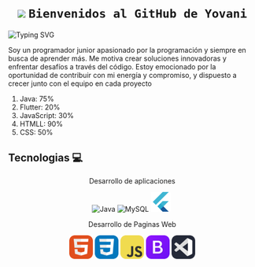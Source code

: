 #  <h1 align="center"><img src="https://media3.giphy.com/media/l1J9tiMFKV8R31J9m/200w.webp" width="70"/> `Bienvenidos al GitHub de Yovani`</h1>

![Typing SVG](https://readme-typing-svg.herokuapp.com/?color=88f754&size=35&center=true&vCenter=true&width=1000&lines=HELLO👋;I'm+from+México;I'm+20+years+old;Welcome!)

 Soy un programador junior apasionado por la programación y siempre en busca de aprender más. Me motiva crear soluciones innovadoras y enfrentar desafíos a través del código. Estoy emocionado por la oportunidad de contribuir con mi energía y compromiso, y dispuesto a crecer junto con el equipo en cada proyecto

<ol>
  <li>Java: 75%</li>
  <li>Flutter: 20%</li>
  <li>JavaScript: 30%</li>
  <li>HTMLL: 90%</li>
  <li>CSS: 50%</li>
</ol>

 ## Tecnologias 💻

<p align="center">Desarrollo de aplicaciones</p>
<p align="center">
<img src="https://raw.githubusercontent.com/danielcranney/readme-generator/main/public/icons/skills/java-colored.svg" width="48"  alt="Java" />
<img src="https://raw.githubusercontent.com/danielcranney/readme-generator/main/public/icons/skills/mysql-colored.svg" width="48"  alt="MySQL" />
<img src="https://github.com/devicons/devicon/blob/master/icons/flutter/flutter-original.svg" title="Flutter" alt="Flutter" width="40" height="40"/>&nbsp;
</p>
<p align="center">Desarrollo de Paginas Web</p>
<p align="center">
<img src="https://github.com/tandpfun/skill-icons/blob/main/icons/HTML.svg" width="48" title="HTML"> 
<img src="https://github.com/tandpfun/skill-icons/blob/main/icons/CSS.svg" width="48" title="CSS">   
<img src="https://github.com/tandpfun/skill-icons/blob/main/icons/JavaScript.svg" width="48"  title="Javascript">   
<img src="https://github.com/tandpfun/skill-icons/blob/main/icons/Bootstrap.svg" width="48">  
<img src="https://github.com/tandpfun/skill-icons/blob/main/icons/VSCode-Dark.svg" width="48" title="Vscode">   
<p/>



